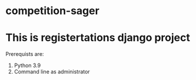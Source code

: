 # competition-sager
 
<h1> This is registertations django project </h1>
<p> Prerequists are: </p>
<ol>
 <li> Python 3.9 </li>
 <li> Command line as administrator </li>
</ol>
